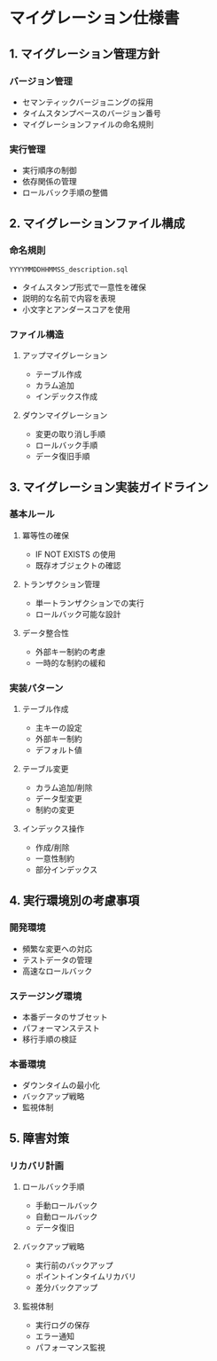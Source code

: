 # マイグレーション仕様書

## 1. マイグレーション管理方針

### バージョン管理
- セマンティックバージョニングの採用
- タイムスタンプベースのバージョン番号
- マイグレーションファイルの命名規則

### 実行管理
- 実行順序の制御
- 依存関係の管理
- ロールバック手順の整備

## 2. マイグレーションファイル構成

### 命名規則
```
YYYYMMDDHHMMSS_description.sql
```
- タイムスタンプ形式で一意性を確保
- 説明的な名前で内容を表現
- 小文字とアンダースコアを使用

### ファイル構造
1. アップマイグレーション
   - テーブル作成
   - カラム追加
   - インデックス作成

2. ダウンマイグレーション
   - 変更の取り消し手順
   - ロールバック手順
   - データ復旧手順

## 3. マイグレーション実装ガイドライン

### 基本ルール
1. 冪等性の確保
   - IF NOT EXISTS の使用
   - 既存オブジェクトの確認

2. トランザクション管理
   - 単一トランザクションでの実行
   - ロールバック可能な設計

3. データ整合性
   - 外部キー制約の考慮
   - 一時的な制約の緩和

### 実装パターン
1. テーブル作成
   - 主キーの設定
   - 外部キー制約
   - デフォルト値

2. テーブル変更
   - カラム追加/削除
   - データ型変更
   - 制約の変更

3. インデックス操作
   - 作成/削除
   - 一意性制約
   - 部分インデックス

## 4. 実行環境別の考慮事項

### 開発環境
- 頻繁な変更への対応
- テストデータの管理
- 高速なロールバック

### ステージング環境
- 本番データのサブセット
- パフォーマンステスト
- 移行手順の検証

### 本番環境
- ダウンタイムの最小化
- バックアップ戦略
- 監視体制

## 5. 障害対策

### リカバリ計画
1. ロールバック手順
   - 手動ロールバック
   - 自動ロールバック
   - データ復旧

2. バックアップ戦略
   - 実行前のバックアップ
   - ポイントインタイムリカバリ
   - 差分バックアップ

3. 監視体制
   - 実行ログの保存
   - エラー通知
   - パフォーマンス監視